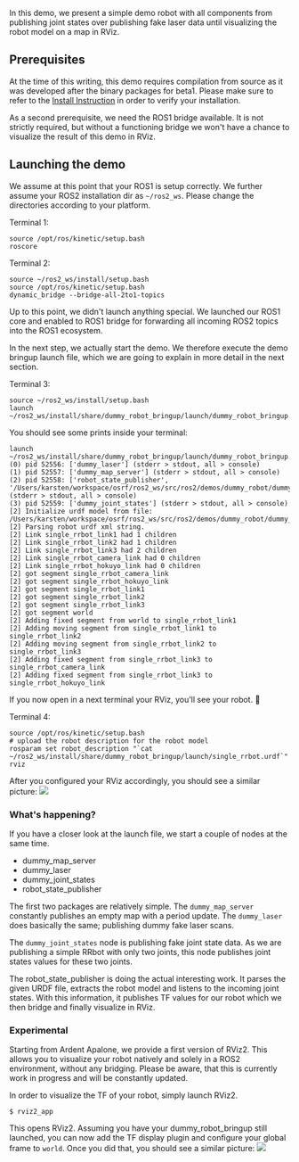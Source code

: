 In this demo, we present a simple demo robot with all components from publishing joint states over publishing fake laser data until visualizing the robot model on a map in RViz.

## Prerequisites
At the time of this writing, this demo requires compilation from source as it was developed after the binary packages for beta1. Please make sure to refer to the [Install Instruction](https://github.com/ros2/ros2/wiki/Installation) in order to verify your installation.

As a second prerequisite, we need the ROS1 bridge available. It is not strictly required, but without a functioning bridge we won't have a chance to visualize the result of this demo in RViz.

## Launching the demo
We assume at this point that your ROS1 is setup correctly. We further assume your ROS2 installation dir as `~/ros2_ws`. Please change the directories according to your platform.

Terminal 1:
```
source /opt/ros/kinetic/setup.bash
roscore
``` 

Terminal 2:
```
source ~/ros2_ws/install/setup.bash
source /opt/ros/kinetic/setup.bash
dynamic_bridge --bridge-all-2to1-topics
```

Up to this point, we didn't launch anything special. We launched our ROS1 core and enabled to ROS1 bridge for forwarding all incoming ROS2 topics into the ROS1 ecosystem.

In the next step, we actually start the demo. We therefore execute the demo bringup launch file, which we are going to explain in more detail in the next section.

Terminal 3:
```
source ~/ros2_ws/install/setup.bash
launch ~/ros2_ws/install/share/dummy_robot_bringup/launch/dummy_robot_bringup.py
```

You should see some prints inside your terminal:
```
launch ~/ros2_ws/install/share/dummy_robot_bringup/launch/dummy_robot_bringup.py
(0) pid 52556: ['dummy_laser'] (stderr > stdout, all > console)
(1) pid 52557: ['dummy_map_server'] (stderr > stdout, all > console)
(2) pid 52558: ['robot_state_publisher', '/Users/karsten/workspace/osrf/ros2_ws/src/ros2/demos/dummy_robot/dummy_robot_bringup/launch/single_rrbot.urdf'] (stderr > stdout, all > console)
(3) pid 52559: ['dummy_joint_states'] (stderr > stdout, all > console)
[2] Initialize urdf model from file: /Users/karsten/workspace/osrf/ros2_ws/src/ros2/demos/dummy_robot/dummy_robot_bringup/launch/single_rrbot.urdf
[2] Parsing robot urdf xml string.
[2] Link single_rrbot_link1 had 1 children
[2] Link single_rrbot_link2 had 1 children
[2] Link single_rrbot_link3 had 2 children
[2] Link single_rrbot_camera_link had 0 children
[2] Link single_rrbot_hokuyo_link had 0 children
[2] got segment single_rrbot_camera_link
[2] got segment single_rrbot_hokuyo_link
[2] got segment single_rrbot_link1
[2] got segment single_rrbot_link2
[2] got segment single_rrbot_link3
[2] got segment world
[2] Adding fixed segment from world to single_rrbot_link1
[2] Adding moving segment from single_rrbot_link1 to single_rrbot_link2
[2] Adding moving segment from single_rrbot_link2 to single_rrbot_link3
[2] Adding fixed segment from single_rrbot_link3 to single_rrbot_camera_link
[2] Adding fixed segment from single_rrbot_link3 to single_rrbot_hokuyo_link
```

If you now open in a next terminal your RViz, you'll see your robot. 🎉 

Terminal 4:
```
source /opt/ros/kinetic/setup.bash
# upload the robot description for the robot model
rosparam set robot_description "`cat ~/ros2_ws/install/share/dummy_robot_bringup/launch/single_rrbot.urdf`"
rviz
```

After you configured your RViz accordingly, you should see a similar picture:
![](http://i.imgur.com/EkjpokZ.png)

### What's happening?
If you have a closer look at the launch file, we start a couple of nodes at the same time.

* dummy_map_server
* dummy_laser
* dummy_joint_states
* robot_state_publisher

The first two packages are relatively simple. The `dummy_map_server` constantly publishes an empty map with a period update. The `dummy_laser` does basically the same; publishing dummy fake laser scans.

The `dummy_joint_states` node is publishing fake joint state data. As we are publishing a simple RRbot with only two joints, this node publishes joint states values for these two joints.

The robot_state_publisher is doing the actual interesting work. It parses the given URDF file, extracts the robot model and listens to the incoming joint states. With this information, it publishes TF values for our robot which we then bridge and finally visualize in RViz.

### Experimental

Starting from Ardent Apalone, we provide a first version of RViz2. This allows you to visualize your robot natively and solely in a ROS2 environment, without any bridging. Please be aware, that this is currently work in progress and will be constantly updated.

In order to visualize the TF of your robot, simply launch RViz2.

```
$ rviz2_app
```

This opens RViz2. Assuming you have your dummy_robot_bringup still launched, you can now add the TF display plugin and configure your global frame to `world`. Once you did that, you should see a similar picture:
![](https://imgur.com/a/p0Qdg)


